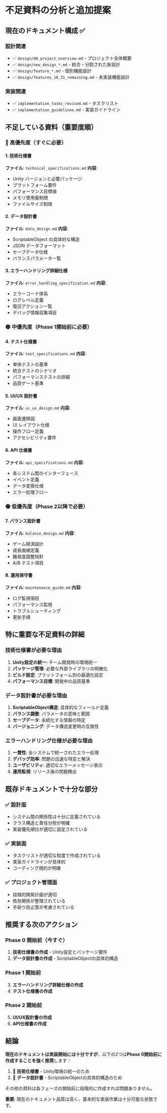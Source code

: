 # 不足資料の分析と追加提案

## 現在のドキュメント構成 ✅

### 設計関連
- ✅ `design/00_project_overview.md` - プロジェクト全体概要
- ✅ `design/new_design_*.md` - 統合・分割された新設計
- ✅ `design/feature_*.md` - 個別機能設計
- ✅ `design/features_18_31_remaining.md` - 未実装機能設計

### 実装関連
- ✅ `implementation_tasks_revised.md` - タスクリスト
- ✅ `implementation_guidelines.md` - 実装ガイドライン

## 不足している資料（重要度順）

### 🔴 高優先度（すぐに必要）

#### 1. 技術仕様書
**ファイル**: `technical_specifications.md`
**内容**:
- Unity バージョンと必要パッケージ
- プラットフォーム要件
- パフォーマンス目標値
- メモリ使用量制限
- ファイルサイズ制限

#### 2. データ設計書
**ファイル**: `data_design.md`
**内容**:
- ScriptableObject の具体的な構造
- JSON データフォーマット
- セーブデータ仕様
- バランスパラメータ一覧

#### 3. エラーハンドリング詳細仕様
**ファイル**: `error_handling_specification.md`
**内容**:
- エラーコード体系
- ログレベル定義
- 復旧アクション一覧
- デバッグ情報収集項目

### 🟡 中優先度（Phase 1開始前に必要）

#### 4. テスト仕様書
**ファイル**: `test_specifications.md`
**内容**:
- 単体テストの基準
- 統合テストのシナリオ
- パフォーマンステストの詳細
- 品質ゲート基準

#### 5. UI/UX 設計書
**ファイル**: `ui_ux_design.md`
**内容**:
- 画面遷移図
- UI レイアウト仕様
- 操作フロー定義
- アクセシビリティ要件

#### 6. API 仕様書
**ファイル**: `api_specifications.md`
**内容**:
- 各システム間のインターフェース
- イベント定義
- データ変換仕様
- エラー処理フロー

### 🟢 低優先度（Phase 2以降で必要）

#### 7. バランス設計書
**ファイル**: `balance_design.md`
**内容**:
- ゲーム経済設計
- 成長曲線定義
- 難易度調整指針
- A/B テスト項目

#### 8. 運用保守書
**ファイル**: `maintenance_guide.md`
**内容**:
- ログ監視項目
- パフォーマンス監視
- トラブルシューティング
- 更新手順

## 特に重要な不足資料の詳細

### 技術仕様書が必要な理由
1. **Unity設定の統一**: チーム開発時の環境統一
2. **パッケージ管理**: 必要な外部ライブラリの明確化
3. **ビルド設定**: プラットフォーム別の最適化設定
4. **パフォーマンス目標**: 開発中の品質基準

### データ設計書が必要な理由
1. **ScriptableObject構造**: 具体的なフィールド定義
2. **バランス調整**: パラメータの意味と範囲
3. **セーブデータ**: 永続化する情報の特定
4. **バージョニング**: データ構造変更時の互換性

### エラーハンドリング仕様が必要な理由
1. **一貫性**: 全システムで統一されたエラー処理
2. **デバッグ効率**: 問題の迅速な特定と解決
3. **ユーザビリティ**: 適切なエラーメッセージ表示
4. **運用監視**: リリース後の問題検出

## 既存ドキュメントで十分な部分

### ✅ 設計面
- システム間の関係性は十分に定義されている
- クラス構造と責任分担が明確
- 実装優先順位が適切に設定されている

### ✅ 実装面
- タスクリストが適切な粒度で作成されている
- 実装ガイドラインが具体的
- コーディング規約が明確

### ✅ プロジェクト管理面
- 段階的開発計画が適切
- 依存関係が整理されている
- 手戻り防止策が考慮されている

## 推奨する次のアクション

### Phase 0 開始前（今すぐ）
1. **技術仕様書の作成** - Unity設定とパッケージ要件
2. **データ設計書の作成** - ScriptableObjectの具体的構造

### Phase 1 開始前
3. **エラーハンドリング詳細仕様の作成**
4. **テスト仕様書の作成**

### Phase 2 開始前
5. **UI/UX設計書の作成**
6. **API仕様書の作成**

## 結論

**現在のドキュメントは実装開始には十分ですが**、以下の2つは**Phase 0開始前に作成することを強く推奨**します：

1. 🔴 **技術仕様書** - Unity環境の統一のため
2. 🔴 **データ設計書** - ScriptableObjectの具体的構造のため

その他の資料は各フェーズの開始前に段階的に作成すれば問題ありません。

**重要**: 現在のドキュメント品質は高く、基本的な実装作業は十分可能な状態です。